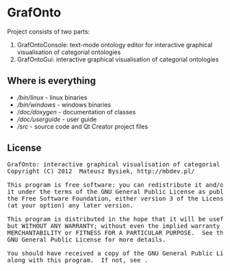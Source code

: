 GrafOnto
========

Project consists of two parts:

1. GrafOntoConsole: text-mode ontology editor for interactive graphical visualisation of categorial ontologies
2. GrafOntoGui: interactive graphical visualisation of categorial ontologies

## Where is everything

* */bin/linux* - linux binaries
* */bin/windows* - windows binaries
* */doc/doxygen* - documentation of classes
* */doc/userguide* - user guide
* */src* - source code and Qt Creator project files

## License

<pre>
GrafOnto: interactive graphical visualisation of categorial ontologies
Copyright (C) 2012  Mateusz Bysiek, http://mbdev.pl/

This program is free software: you can redistribute it and/or modify
it under the terms of the GNU General Public License as published by
the Free Software Foundation, either version 3 of the License, or
(at your option) any later version.

This program is distributed in the hope that it will be useful,
but WITHOUT ANY WARRANTY; without even the implied warranty of
MERCHANTABILITY or FITNESS FOR A PARTICULAR PURPOSE.  See the
GNU General Public License for more details.

You should have received a copy of the GNU General Public License
along with this program.  If not, see <http://www.gnu.org/licenses/>.
</pre>

